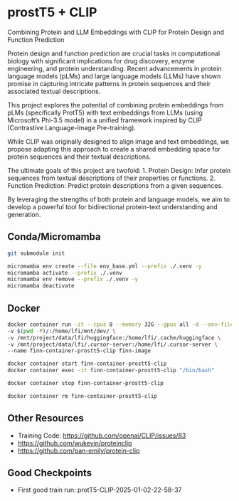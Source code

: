 # prostT5 + CLIP

Combining Protein and LLM Embeddings with CLIP for Protein Design and Function Prediction

Protein design and function prediction are crucial tasks in computational biology with significant implications for drug discovery, enzyme engineering, and protein understanding. Recent advancements in protein language models (pLMs) and large language models (LLMs) have shown promise in capturing intricate patterns in protein sequences and their associated textual descriptions.

This project explores the potential of combining protein embeddings from pLMs (specifically ProtT5) with text embeddings from LLMs (using Microsoft’s Phi-3.5 model) in a unified framework inspired by CLIP (Contrastive Language-Image Pre-training).

While CLIP was originally designed to align image and text embeddings, we propose adapting this approach to create a shared embedding space for protein sequences and their textual descriptions.

The ultimate goals of this project are twofold: 1. Protein Design: Infer protein sequences from textual descriptions of their properties or functions. 2. Function Prediction: Predict protein descriptions from a given sequences.

By leveraging the strengths of both protein and language models, we aim to develop a powerful tool for bidirectional protein-text understanding and generation.

## Conda/Micromamba

```sh
git submodule init

micromamba env create --file env_base.yml --prefix ./.venv -y
micromamba activate --prefix ./.venv
micromamba env remove --prefix ./.venv -y
micromamba deactivate
```

## Docker

```sh
docker container run -it --cpus 8 --memory 32G --gpus all -d --env-file ~/.docker_config/env.list \
-v $(pwd -P)/:/home/lfi/mnt/dev/ \
-v /mnt/project/data/lfi/huggingface:/home/lfi/.cache/huggingface \
-v /mnt/project/data/lfi/.cursor-server:/home/lfi/.cursor-server \
--name finn-container-prostt5-clip finn-image 

docker container start finn-container-prostt5-clip
docker container exec -it finn-container-prostt5-clip "/bin/bash" 

docker container stop finn-container-prostt5-clip

docker container rm finn-container-prostt5-clip
```

## Other Resources

* Training Code: https://github.com/openai/CLIP/issues/83
* https://github.com/wukevin/proteinclip
* https://github.com/pan-emily/protein-clip


## Good Checkpoints

- First good train run: protT5-CLIP-2025-01-02-22-58-37
